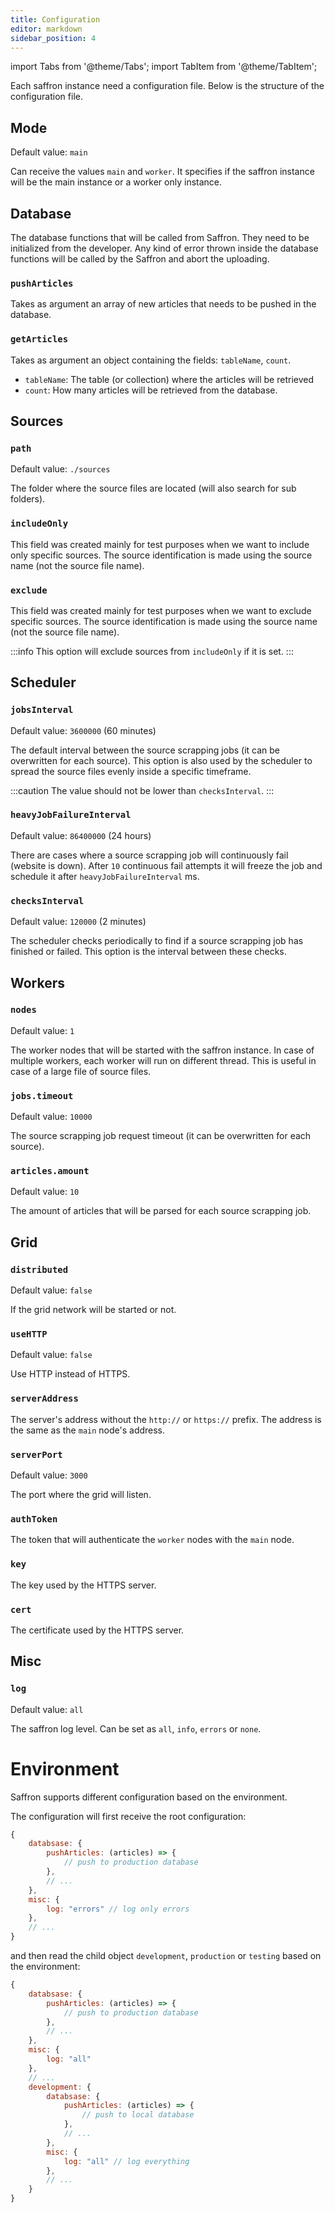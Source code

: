```yaml
---
title: Configuration
editor: markdown
sidebar_position: 4
---
```


import Tabs from '@theme/Tabs';
import TabItem from '@theme/TabItem';

Each saffron instance need a configuration file. Below is the structure of the configuration file.

## Mode
Default value: `main`

Can receive the values `main` and `worker`. It specifies if the saffron instance will be the main instance
or a worker only instance.

## Database
The database functions that will be called from Saffron. They need to be initialized from the developer.
Any kind of error thrown inside the database functions will be called by the Saffron and abort the uploading.

### `pushArticles`
Takes as argument an array of new articles that needs to be pushed in the database.

### `getArticles`
Takes as argument an object containing the fields: `tableName`, `count`.
* `tableName`: The table (or collection) where the articles will be retrieved
* `count`: How many articles will be retrieved from the database.

## Sources

### `path`
Default value: `./sources`

The folder where the source files are located (will also search for sub folders).

### `includeOnly`
This field was created mainly for test purposes when we want to include only specific sources.
The source identification is made using the source name (not the source file name).

### `exclude`
This field was created mainly for test purposes when we want to exclude specific sources.
The source identification is made using the source name (not the source file name).

:::info
This option will exclude sources from `includeOnly` if it is set.
:::


## Scheduler

### `jobsInterval`
Default value: `3600000` (60 minutes)

The default interval between the source scrapping jobs (it can be overwritten for each source).
This option is also used by the scheduler to spread the source files evenly inside a specific timeframe.

:::caution
The value should not be lower than `checksInterval`.
:::

### `heavyJobFailureInterval`
Default value: `86400000` (24 hours)

There are cases where a source scrapping job will continuously fail (website is down).
After `10` continuous fail attempts it will freeze the job and schedule it after `heavyJobFailureInterval` ms.

### `checksInterval`
Default value: `120000` (2 minutes)

The scheduler checks periodically to find if a source scrapping job has finished or failed.
This option is the interval between these checks. 


## Workers

### `nodes`
Default value: `1`

The worker nodes that will be started with the saffron instance. In case of multiple workers,
each worker will run on different thread. This is useful in case of a large file of source files.

### `jobs.timeout`
Default value: `10000`

The source scrapping job request timeout (it can be overwritten for each source).

### `articles.amount`
Default value: `10`

The amount of articles that will be parsed for each source scrapping job.

## Grid
### `distributed`
Default value: `false`

If the grid network will be started or not.

### `useHTTP`
Default value: `false`

Use HTTP instead of HTTPS.

### `serverAddress`
The server's address without the `http://` or `https://` prefix.
The address is the same as the `main` node's address.

### `serverPort`
Default value: `3000`

The port where the grid will listen.

### `authToken`
The token that will authenticate the `worker` nodes with the `main` node.

### `key`
The key used by the HTTPS server.

### `cert`
The certificate used by the HTTPS server.

## Misc
### `log`
Default value: `all`

The saffron log level. Can be set as `all`, `info`, `errors` or `none`.

# Environment
Saffron supports different configuration based on the environment.

The configuration will first receive the root configuration:
```javascript
{
    databsase: {
        pushArticles: (articles) => {
            // push to production database
        },
        // ...
    },
    misc: {
        log: "errors" // log only errors
    },
    // ...
}
```

and then read the child object `development`, `production` or `testing` based on the environment:

```javascript
{
    databsase: {
        pushArticles: (articles) => {
            // push to production database
        },
        // ...
    },
    misc: {
        log: "all"
    },
    // ...
    development: {
        databsase: {
            pushArticles: (articles) => {
                // push to local database
            },
            // ...
        },
        misc: {
            log: "all" // log everything
        },
        // ...
    }
}
```
